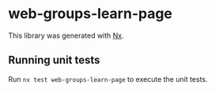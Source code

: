 # web-groups-learn-page

This library was generated with [Nx](https://nx.dev).

## Running unit tests

Run `nx test web-groups-learn-page` to execute the unit tests.
